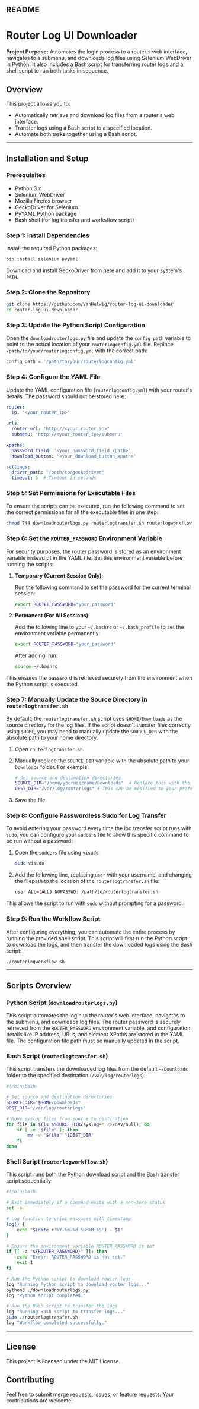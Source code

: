 ## README

# Router Log UI Downloader

**Project Purpose:** Automates the login process to a router's web interface, navigates to a submenu, and downloads log files using Selenium WebDriver in Python. It also includes a Bash script for transferring router logs and a shell script to run both tasks in sequence.

## Overview

This project allows you to:

- Automatically retrieve and download log files from a router's web interface.
- Transfer logs using a Bash script to a specified location.
- Automate both tasks together using a Bash script.

---

## Installation and Setup

### Prerequisites

- Python 3.x
- Selenium WebDriver
- Mozilla Firefox browser
- GeckoDriver for Selenium
- PyYAML Python package
- Bash shell (for log transfer and worksflow script)

### Step 1: Install Dependencies

Install the required Python packages:

```bash
pip install selenium pyyaml
```

Download and install GeckoDriver from [here](https://github.com/mozilla/geckodriver/releases) and add it to your system's `PATH`.

### Step 2: Clone the Repository

```bash
git clone https://github.com/VanHelwig/router-log-ui-downloader
cd router-log-ui-downloader
```

### Step 3: Update the Python Script Configuration

Open the `downloadrouterlogs.py` file and update the `config_path` variable to point to the actual location of your `routerlogconfig.yml` file. Replace `/path/to/your/routerlogconfig.yml` with the correct path:

```python
config_path = '/path/to/your/routerlogconfig.yml'
```

### Step 4: Configure the YAML File

Update the YAML configuration file (`routerlogconfig.yml`) with your router's details. The password should not be stored here:

```yaml
router:
  ip: "<your_router_ip>"

urls:
  router_url: "http://<your_router_ip>"
  submenu: "http://<your_router_ip>/submenu"

xpaths:
  password_field: '<your_password_field_xpath>'
  download_button: '<your_download_button_xpath>'

settings:
  driver_path: "/path/to/geckodriver"
  timeout: 5  # Timeout in seconds
```

### Step 5: Set Permissions for Executable Files

To ensure the scripts can be executed, run the following command to set the correct permissions for all the executable files in one step:

```bash
chmod 744 downloadrouterlogs.py routerlogtransfer.sh routerlogworkflow.sh
```

### Step 6: Set the `ROUTER_PASSWORD` Environment Variable

For security purposes, the router password is stored as an environment variable instead of in the YAML file. Set this environment variable before running the scripts:

1. **Temporary (Current Session Only)**:
   
   Run the following command to set the password for the current terminal session:

   ```bash
   export ROUTER_PASSWORD="your_password"
   ```

2. **Permanent (For All Sessions)**:

   Add the following line to your `~/.bashrc` or `~/.bash_profile` to set the environment variable permanently:

   ```bash
   export ROUTER_PASSWORD="your_password"
   ```

   After adding, run:

   ```bash
   source ~/.bashrc
   ```

This ensures the password is retrieved securely from the environment when the Python script is executed.

### Step 7: Manually Update the Source Directory in `routerlogtransfer.sh`

By default, the `routerlogtransfer.sh` script uses `$HOME/Downloads` as the source directory for the log files. If the script doesn't transfer files correctly using `$HOME`, you may need to manually update the `SOURCE_DIR` with the absolute path to your home directory.

1. Open `routerlogtransfer.sh`.
2. Manually replace the `SOURCE_DIR` variable with the absolute path to your `Downloads` folder. For example:

   ```bash
   # Set source and destination directories
   SOURCE_DIR="/home/yourusername/Downloads"  # Replace this with the absolute path to your Downloads folder
   DEST_DIR="/var/log/routerlogs" # This can be modified to your preference 
   ```

3. Save the file.

### Step 8: Configure Passwordless Sudo for Log Transfer

To avoid entering your password every time the log transfer script runs with `sudo`, you can configure your `sudoers` file to allow this specific command to be run without a password:

1. Open the `sudoers` file using `visudo`:

   ```bash
   sudo visudo
   ```

2. Add the following line, replacing `user` with your username, and changing the filepath to the location of the `routerlogtransfer.sh` file:

   ```bash
   user ALL=(ALL) NOPASSWD: /path/to/routerlogtransfer.sh
   ```

This allows the script to run with `sudo` without prompting for a password.

### Step 9: Run the Workflow Script

After configuring everything, you can automate the entire process by running the provided shell script. This script will first run the Python script to download the logs, and then transfer the downloaded logs using the Bash script:

```bash
./routerlogworkflow.sh
```

---

## Scripts Overview

### Python Script (`downloadrouterlogs.py`)

This script automates the login to the router's web interface, navigates to the submenu, and downloads log files. The router password is securely retrieved from the `ROUTER_PASSWORD` environment variable, and configuration details like IP address, URLs, and element XPaths are stored in the YAML file. The configuration file path must be manually updated in the script.

### Bash Script (`routerlogtransfer.sh`)

This script transfers the downloaded log files from the default `~/Downloads` folder to the specified destination (`/var/log/routerlogs`):

```bash
#!/bin/bash

# Set source and destination directories
SOURCE_DIR="$HOME/Downloads"
DEST_DIR="/var/log/routerlogs"

# Move syslog files from source to destination
for file in $(ls $SOURCE_DIR/syslog-* 2>/dev/null); do
    if [ -e "$file" ]; then
        mv -v "$file" "$DEST_DIR"
    fi
done
```

### Shell Script (`routerlogworkflow.sh`)

This script runs both the Python download script and the Bash transfer script sequentially:

```bash
#!/bin/bash

# Exit immediately if a command exits with a non-zero status
set -e

# Log function to print messages with timestamp
log() {
    echo "$(date +'%Y-%m-%d %H:%M:%S') - $1"
}

# Ensure the environment variable ROUTER_PASSWORD is set
if [[ -z "${ROUTER_PASSWORD}" ]]; then
    echo "Error: ROUTER_PASSWORD is not set."
    exit 1
fi

# Run the Python script to download router logs
log "Running Python script to download router logs..."
python3 ./downloadrouterlogs.py
log "Python script completed."

# Run the Bash script to transfer the logs
log "Running Bash script to transfer logs..."
sudo ./routerlogtransfer.sh
log "Workflow completed successfully."
```

---

## License

This project is licensed under the MIT License.

## Contributing

Feel free to submit merge requests, issues, or feature requests. Your contributions are welcome!
